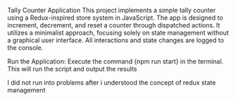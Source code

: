 Tally Counter Application
This project implements a simple tally counter using a Redux-inspired store system in JavaScript. The app is designed to increment, decrement, and reset a counter through dispatched actions. It utilizes a minimalist approach, focusing solely on state management without a graphical user interface. All interactions and state changes are logged to the console.


Run the Application: Execute the command {npm run start} in the terminal. This will run the script and output the results 

I did not run into problems after i understood the concept of redux state management
